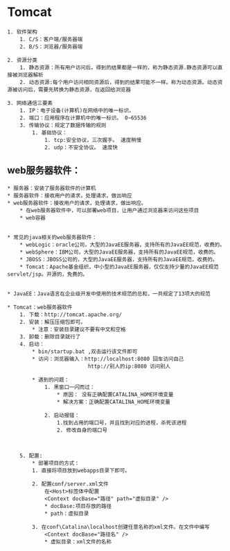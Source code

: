 # Tomcat



	1. 软件架构
		1. C/S：客户端/服务器端
		2. B/S：浏览器/服务器端

	2. 资源分类
		1. 静态资源：所有用户访问后，得到的结果都是一样的，称为静态资源.静态资源可以直接被浏览器解析
		2. 动态资源:每个用户访问相同资源后，得到的结果可能不一样。称为动态资源。动态资源被访问后，需要先转换为静态资源，在返回给浏览器
				
	3. 网络通信三要素
		1. IP：电子设备(计算机)在网络中的唯一标识。
		2. 端口：应用程序在计算机中的唯一标识。 0~65536
		3. 传输协议：规定了数据传输的规则
			1. 基础协议：
				1. tcp:安全协议，三次握手。 速度稍慢
				2. udp：不安全协议。 速度快


## web服务器软件：
	* 服务器：安装了服务器软件的计算机
	* 服务器软件：接收用户的请求，处理请求，做出响应
	* web服务器软件：接收用户的请求，处理请求，做出响应。
		* 在web服务器软件中，可以部署web项目，让用户通过浏览器来访问这些项目
		* web容器


	* 常见的java相关的web服务器软件：
		* webLogic：oracle公司，大型的JavaEE服务器，支持所有的JavaEE规范，收费的。
		* webSphere：IBM公司，大型的JavaEE服务器，支持所有的JavaEE规范，收费的。
		* JBOSS：JBOSS公司的，大型的JavaEE服务器，支持所有的JavaEE规范，收费的。
		* Tomcat：Apache基金组织，中小型的JavaEE服务器，仅仅支持少量的JavaEE规范servlet/jsp。开源的，免费的。


	* JavaEE：Java语言在企业级开发中使用的技术规范的总和，一共规定了13项大的规范

	* Tomcat：web服务器软件
		1. 下载：http://tomcat.apache.org/
		2. 安装：解压压缩包即可。
			* 注意：安装目录建议不要有中文和空格
		3. 卸载：删除目录就行了
		4. 启动：
			* bin/startup.bat ,双击运行该文件即可
			* 访问：浏览器输入：http://localhost:8080 回车访问自己
							  http://别人的ip:8080 访问别人
			
			* 遇到的问题：
			    1. 黑窗口一闪而过：
					* 原因： 没有正确配置CATALINA_HOME环境变量
					* 解决方案：正确配置CATALINA_HOME环境变量

				2. 启动报错：
					1.找到占用的端口号，并且找到对应的进程，杀死该进程
					2. 修改自身的端口号
					
						
		
		5. 配置:
		    * 部署项目的方式：
			1. 直接将项目放到webapps目录下即可。
					
			2. 配置conf/server.xml文件
				在<Host>标签体中配置
				<Context docBase="路径" path="虚拟目录" />
				* docBase:项目存放的路径
				* path：虚拟目录

			3. 在conf\Catalina\localhost创建任意名称的xml文件。在文件中编写
				<Context docBase="路径名" />
				* 虚拟目录：xml文件的名称
			
		




